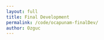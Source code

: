 ```yaml
---
layout: full
title: Final Development
permalink: /code/ocapunam-finalDev/
author: Ozguc
---
```



<canvas id="Boids" width="640" height="640" style="position: absolute; left: 0; top: 0;"></canvas>

<script deferred type="module">


import * as T from '../lib/module.js'

import OzRenderer from '../ocapunam/OzRenderer-finalDev.js'
import BoidsRenderer from '../ocapunam/BoidsRenderer.js'

// a rate of rotation and delta time
let rate = 3, dt = 0

// a "terrain" and a "thing", our object containers
let terrain = new T.Object3D(), thing = new T.Object3D()

let subDiv = 256

let ground = new T.Mesh(
    new T.PlaneGeometry(1e4,1e4,subDiv,subDiv),
    new T.MeshPhongMaterial({ color: 0xAAAAAA }))
    ground.rotation.set(-Math.PI/2,0,0)
    ground.castShadow = true
    ground.receiveShadow = true
    terrain.add(ground)

function update(time) {
    dt += time
    let curBoids = boids.boidsList
    if(curBoids != undefined){
        for (var i = 0; i < curBoids.length; i++) {
            let tempVert = Math.floor(curBoids[i].x)*subDiv + Math.floor(curBoids[i].y)
            ground.geometry.vertices[tempVert].z += 1
        }
    }
    // ground.geometry.vertices[100].z += 1*time
    ground.geometry.verticesNeedUpdate = true
}

let boids = new BoidsRenderer({
    boidCount: 10,
    width: subDiv,
    height: subDiv,
    update: (dt) => update(dt),
})

boids.init()



let renderer = new OzRenderer({
    position: { x: 0, y: 10, z: 15 },
    update: (t) => update(t),
    path: '../../data/evan-erdos/' })


thing.position.set(0,2.5,0)

renderer.add(terrain, thing)

function getRandomInt(min, max) {
    return Math.floor(Math.random() * (max - min + 1)) + min;
}
 


</script>

